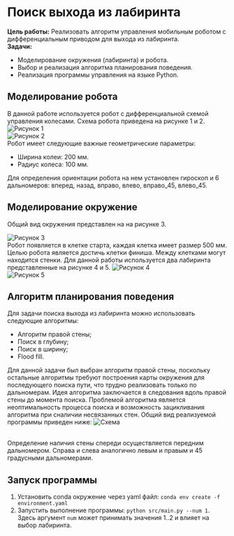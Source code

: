 # Поиск выхода из лабиринта

**Цель работы:** Реализовать алгоритм управления мобильным роботом с дифференциальным приводом для выхода из лабиринта. <br />
**Задачи:**
 
  - Моделирование окружения (лабиринта) и робота.
  - Выбор и реализация алгоритма планирования поведения.
  - Реализация программы управления на языке Python.<br />

## Моделирование робота

В данной работе используется робот с дифференциальной схемой управления колесами. Схема робота приведена на рисунке 1 и 2.
![Рисунок 1](./imgs/robot_scheme.png)<br />
![Рисунок 2](./imgs/robot.png)<br />
Робот имеет следующие важные геометрические параметры: 

  - Ширина колеи: 200 мм.
  - Радиус колеса: 100 мм.

Для определения ориентации робота на нем установлен гироскоп и 6 дальномеров: вперед, назад, вправо, влево, вправо_45, влево_45.

## Моделирование окружение

Общий вид окружения представлен на на рисунке 3. <br />

![Рисунок 3](./imgs/lab_scheme.png)<br />
Робот появляется в клетке старта, каждая клетка имеет размер 500 мм. Целью робота является достичь клетки финиша. Между клетками могут находится стенки.
Для данной работы используется два лабиринта представленные на рисунке 4 и 5.
![Рисунок 4](./imgs/sim1.png)<br />
![Рисунок 5](./imgs/sim2.png)<br />

## Алгоритм планирования поведения

Для задачи поиска выхода из лабиринта можно использовать следующие алгоритмы:

  - Алгоритм правой стены;
  - Поиск в глубину;
  - Поиск в ширину;
  - Flood fill.
    
Для данной задачи был выбран алгоритм правой стены, поскольку остальные алгоритмы требуют построения карты окружения для последующего поиска пути, что трудно реализовать только по дальномерам. Идея алгоритма заключается в следования вдоль правой стены до момента поиска. Проблемой алгоритма является неоптимальность процесса поиска и возможность зацикливания алгоритма при сналичии несвязанных стен. Общий вид реализуемой программы приведен ниже:
![Схема](./imgs/scheme.png)

<br /> Определение наличия стены спереди осуществляется передним дальномером. Справа и слева аналогично левым и правым и 45 градусными дальномерами.

## Запуск программы

 1. Установить conda окружение через yaml файл:
    ```conda env create -f environment.yaml```
 2. Запустить выполнение программы:
    ```python src/main.py --num 1```. Здесь аргумент ```num``` может принимать значения 1..2 и влияет на выбор лабиринта.
